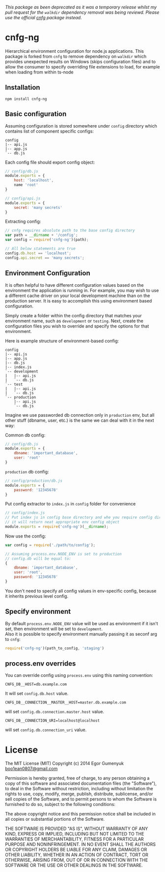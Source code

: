 *This package as been deprecated as it was a temporary release whilst my pull
request for the `walkdir` dependency removal was being reviewd. Please use the
official [cnfg](http://npmjs.com/package/cnfg) package instead.*

cnfg-ng
====

Hierarchical environment configuration for node.js applications. This package is forked from
`cnfg` to remove dependency on `walkdir` which provides unexpected results on Windows (skips
configuration files) and to allow the consumer to specify overriding file extensions to load,
for example when loading from within ts-node

## Installation

	npm install cnfg-ng

## Basic configuration

Assuming configuration is stored somewhere under `config` directory which contains list of component specific configs:

```
config
|-- api.js
|-- app.js
`-- db.js
```

Each config file should export config object:

```javascript
// config/db.js
module.exports = {
	host: 'localhost',
	name 'root'
}
```

```javascript
// config/api.js
module.exports = {
	secret: 'many secrets'
}
```

Extracting config:

```javascript
// cnfg requires absolute path to the base config directory
var path = __dirname + '/config';
var config = require('cnfg-ng')(path);

// All below statements are true
config.db.host == 'localhost';
config.api.secret == 'many secrets';
```

## Environment Configuration

It is often helpful to have different configuration values based on the environment the application is running in. For example, you may wish to use a different cache driver on your local development machine than on the production server. It is easy to accomplish this using environment based configuration.

Simply create a folder within the config directory that matches your environment name, such as `development` or `testing`. Next, create the configuration files you wish to override and specify the options for that environment.    

Here is example structure of environment-based config:

```
config
|-- api.js
|-- app.js
|-- db.js
|-- index.js
`-- development
|   |-- api.js
|   `-- db.js
`-- test
|   |-- api.js
|   `-- db.js
`-- production
    |-- api.js
    `-- db.js
```

Imagine we use passworded db connection only in `production` env, but all other stuff (dbname, user, etc.) is the same we can deal with it in the next way:

Common db config:
```javascript
// config/db.js
module.exports = {
	dbname: 'important_database',
	user: 'root'
}
```

`production` db config:
```javascript
// config/production/db.js
module.exports = {
	password: '12345678'
}
```

Put config extractor to `index.js` in `config` folder for convenience
```javascript
// config/index.js
// Put index js in config base directory and whe you require config dir
// it will return neat appropriate env config object
module.exports = require('cnfg-ng')(__dirname);
```

Now use the config:
```javascript
var config = require('./path/to/config');

// Assuming process.env.NODE_ENV is set to production
// config.db will be equal to:
{
	dbname: 'important_database',
	user: 'root',
	password: '12345678'
}
```

You don't need to specify all config values in env-specific config, because it inherits previous level config.

## Specify environment

By default `process.env.NODE_ENV` value will be used as environment if it isn't set, then environment will be set to `development`.   
Also it is possible to specify environment manually passing it as seconf arg to `cnfg`:

```javascript
require('cnfg-ng')(path_to_config, 'staging')
```

## process.env overrides

You can override config using `process.env` using this naming convention:

```
CNFG_DB__HOST=db.example.com
```

It will set `config.db.host` value.

```
CNFG_DB__CONNECTION__MASTER__HOST=master.db.example.com
```

will set `config.db.connection.master.host` value.

```
CNFG_DB__CONNECTION_URI=localhost@localhost
```

will set `config.db.connection_uri` value.

# License

The MIT License (MIT)
Copyright (c) 2014 Egor Gumenyuk <boo1ean0807@gmail.com>

Permission is hereby granted, free of charge, to any person obtaining a copy
of this software and associated documentation files (the "Software"), to deal
in the Software without restriction, including without limitation the rights
to use, copy, modify, merge, publish, distribute, sublicense, and/or sell
copies of the Software, and to permit persons to whom the Software is
furnished to do so, subject to the following conditions:

The above copyright notice and this permission notice shall be included in all
copies or substantial portions of the Software.

THE SOFTWARE IS PROVIDED "AS IS", WITHOUT WARRANTY OF ANY KIND,
EXPRESS OR IMPLIED, INCLUDING BUT NOT LIMITED TO THE WARRANTIES OF
MERCHANTABILITY, FITNESS FOR A PARTICULAR PURPOSE AND NONINFRINGEMENT.
IN NO EVENT SHALL THE AUTHORS OR COPYRIGHT HOLDERS BE LIABLE FOR ANY CLAIM,
DAMAGES OR OTHER LIABILITY, WHETHER IN AN ACTION OF CONTRACT, TORT OR
OTHERWISE, ARISING FROM, OUT OF OR IN CONNECTION WITH THE SOFTWARE OR THE USE
OR OTHER DEALINGS IN THE SOFTWARE.
